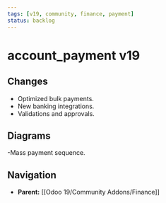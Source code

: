 ```yaml
---
tags: [v19, community, finance, payment]
status: backlog
---
```

# account_payment v19

## Changes
- Optimized bulk payments.
- New banking integrations.
- Validations and approvals.

## Diagrams
-Mass payment sequence.






## Navigation
- **Parent:** [[Odoo 19/Community Addons/Finance]]
